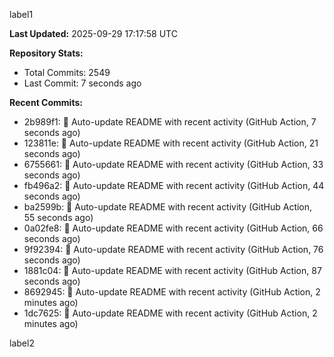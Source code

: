 
label1 
<!-- ACTIVITY_START -->
**Last Updated:** 2025-09-29 17:17:58 UTC

**Repository Stats:**
- Total Commits: 2549
- Last Commit: 7 seconds ago

**Recent Commits:**
- 2b989f1: 🤖 Auto-update README with recent activity (GitHub Action, 7 seconds ago)
- 123811e: 🤖 Auto-update README with recent activity (GitHub Action, 21 seconds ago)
- 6755661: 🤖 Auto-update README with recent activity (GitHub Action, 33 seconds ago)
- fb496a2: 🤖 Auto-update README with recent activity (GitHub Action, 44 seconds ago)
- ba2599b: 🤖 Auto-update README with recent activity (GitHub Action, 55 seconds ago)
- 0a02fe8: 🤖 Auto-update README with recent activity (GitHub Action, 66 seconds ago)
- 9f92394: 🤖 Auto-update README with recent activity (GitHub Action, 76 seconds ago)
- 1881c04: 🤖 Auto-update README with recent activity (GitHub Action, 87 seconds ago)
- 8692945: 🤖 Auto-update README with recent activity (GitHub Action, 2 minutes ago)
- 1dc7625: 🤖 Auto-update README with recent activity (GitHub Action, 2 minutes ago)
<!-- ACTIVITY_END -->

label2
